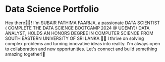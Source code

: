 # Data Science Portfolio #

Hey there🙋‍♀️! I'm SUBAIR FATHIMA FAARIJA, a passionate DATA SCIENTIST ( COMPLETE THE DATA SCIENCE BOOTCAMP 2024 @ UDEMY)/ DATA ANALYST, HOLDS AN HONORS DEGREE IN COMPUTER SCIENCE FROM SOUTH EASTERN UNIVERSITY OF SRI LANKA 👨‍🎓 I thrive on solving complex problems and turning innovative ideas into reality. I'm always open to collaboration and new opportunities. Let's connect and build something amazing together!🤝
